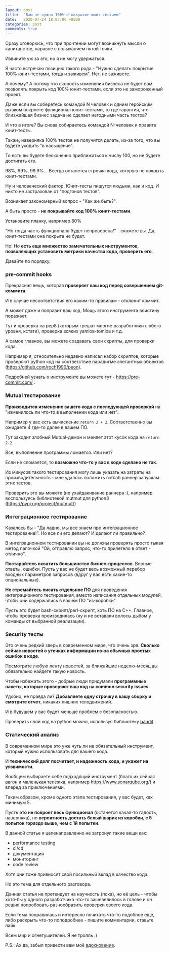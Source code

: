 ```yaml
---
layout: post
title:  "Вам не нужно 100%-е покрытие юнит-тестами"
date:   2020-07-24 18:07:06 +0500
categories: post
comments: true
---
```

Сразу оговорюсь, что при прочтении могут возникнуть мысли о капитанстве, наравне с полыханием пятой точки.

Извините уж за это, но я не могу удержаться.

Я часто встречаю позицию такого рода - "Нужно сделать покрытие 100% юнит-тестами, тогда и заживем". Нет, не заживете.

А почему? А потому что скорость изменения бизнеса не будет вам позволять покрыть код 100% юнит-тестами, если это не замороженный проект.

Даже если вы соберетесь командой N человек и одним геройским рывком покроете функционал юнит-тестами, то где гарантия, что близжайшая бизнес задача не сделает негодными часть тестов?

И что в итоге? Вы снова собираетесь командой N-человек и правите юнит-тесты.

Также, наверняка 100% тестов не получится делать, из-за того, что вы будете уходить "в насыщение".

То есть вы будете бесконечно приближаться к числу 100, но не будете достигать его.

98%, 99%, 99.9%... Всегда останется строчка кода, которую не покрыть юнит-тестами.

Ну и человеческий фактор. Юнит-тесты пишутся людьми, как и код. И никто не застрахован от "подгонов тестов".

Возникает закономерный вопрос - "Как же быть?".

А быть просто - **не покрывайте код 100% юнит-тестами**.

Установите планку, например 80%

"Но тогда часть функционала будет непроверена!" - скажете вы. Да, юнит-тестами она покрыта не будет.

Но! Но **есть еще множество замечательных инструментов, позволяющих установить метрики качества кода, проверить его**.

Давайте по порядку:

### pre-commit hooks

Прекрасная вещь, которая **проверяет ваш код перед совершением git-коммита**.

И в случае несоответствия его каким-то правилам - отклонит коммит.

А может даже и поправит ваш код. Мощь этого инструмента воистину поражает.

Тут и проверка на pep8 (которым грешат многие разработчики любого уровня, кстати), проверка всяких yamlов-tomlов и т.д.

А самое главное, вы можете создавать свои скрипты, для проверки кода.

Например я, относительно недавно написал набор скриптов, которые проверяют python код на соответствие парадигме элегантных объектов (https://github.com/roch1990/peon).

Подробней узнать о инструменте вы можете тут - https://pre-commit.com/ .

### Mutual тестирование

**Производится изменение вашего кода с последующей проверкой** на "изменилось ли что-то в выполнении кода или нет".

Например у вас есть вычисление `return 2 + 2`. Соответственно вы ожидаете 4 где-то далее в вашем ПО.

Тут заходит злобный Mutual-демон и меняет этот кусок кода на `return 2-2`.

Все, выполнение программы ломается. Или нет?

Если не сломается, то **возможно что-то у вас в коде сделано не так**.

Из минусов такого тестирования могу лишь указать на затраты на производительность - мне удалось положить гитлаб раннер запускам этих тестов.

Проверить это вы можете (не ухайдакивание раннера :), например воспользуясь библиотекой mutmut для python3 (https://pypi.org/project/mutmut/)

### Интеграционное тестирование

Казалось бы - "Да ладно, мы все знаем про интеграционное тестирование!". Но все ли его делают? И делают ли правильно?

В интеграционном тестировании вы не должны проверять просто тыкая метод палочкой "Ой, отправлю запрос, что-то прилетело в ответ - отлично".

**Постарайтесь охватить большинство бизнес-процессов**. Верные ответы, ошибки. Пусть у вас не будет весь возможный перебор входных параметров запросов (вдруг у вас есть какие-то опциональные).

**Не стремайтесь писать отдельное ПО** для проведения интеграционного тестирования, вместо написания отдельных модулей, чтобы они содержались в вашем ПО "из-коробки".

Пусть это будет bash-скрипт/perl-скрипт, хоть ПО на С++. Главное, чтобы проверка производилась (ну и не вставали волосы дыбом у команды от выбранной реализации).

### Security тесты

Это очень редкий зверь в современном мире, что очень зря. **Сколько сейчас новостей о утечках информации из-за обычных простых ошибок в коде**.

Посмотрите любую ленту новостей, за ближайшие неделю-месяц вы обязательно найдете такую новость.

Чтобы избежать этого - добрые люди придумали **программные пакеты, которые проверяют ваш код на common security issues**.

Удобно, не правда ли? **Добавляете одну строчку в вашу сборку и смотрите отчет**, никаких лишних телодвижений.

И в будущем у вас будет меньше проблем с безопасностью.

Проверить свой код на python можно, используя библиотеку [bandit](https://pypi.org/project/bandit/).

### Статический анализ

В современном мире это уже чуть ли не обязательный инструмент, который нужно использовать для вашего кода.

И **технический долг посчитает, и надежность кода, и укажет на уязвимости**.

Вообщем выбираете себе подходящий инструмент (благо их сейчас вагон и маленькая тележка, например https://www.sonarqube.org/) и вперед за приключениями.



Таким образом, кроме одного этапа тестирования, у вас будет, как минимум 5.

Пусть **это не покроет весь функционал** (останется какая-то гадость, наверняка), но **вероятность достать белый шарик из коробки, с 5 попыток гораздо выше, чем с 1й попытки**.

В данной статье я целенаправленно не затронул такие вещи как:

- performance testing
- ci/cd
- документация
- мониторинг
- code review

Хотя они тоже привносят свой посильный вклад в качество кода.

Но это тема для отдельного разговора.

Данная статья не претендует на научность (пока), но её цель - чтобы хотя-бы у одного разработчика что-то зашевелилось в голове и он решил попробовать разнообразить проверки своего кода.

Если тема понравилась и интересно почитать что-то подобное еще, либо раскрыть что-то поподробнее - пишите комментарии, ставьте лайк.

Всем мир и огнетушителей. Я не тролль :)

P.S.: Ах да, забыл привести вам моё [вдохновение](https://youtu.be/99mU1gSLbkU).
